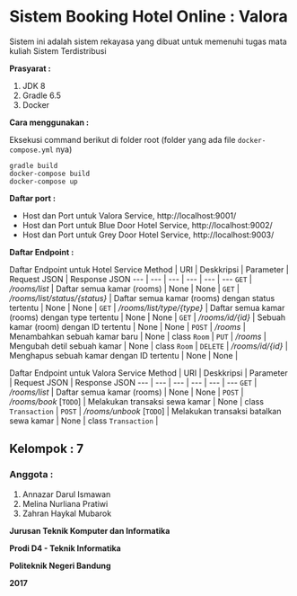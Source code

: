 # Sistem Booking Hotel Online : Valora

Sistem ini adalah sistem rekayasa yang dibuat untuk memenuhi tugas mata kuliah Sistem Terdistribusi

**Prasyarat :**

1. JDK 8
2. Gradle 6.5
3. Docker

**Cara menggunakan :**

Eksekusi command berikut di folder root (folder yang ada file `docker-compose.yml` nya)
```
gradle build
docker-compose build
docker-compose up
```

**Daftar port :**

* Host dan Port untuk Valora Service, http://localhost:9001/
* Host dan Port untuk Blue Door Hotel Service, http://localhost:9002/
* Host dan Port untuk Grey Door Hotel Service, http://localhost:9003/

**Daftar Endpoint :**

Daftar Endpoint untuk Hotel Service
Method | URI | Deskkripsi | Parameter | Request JSON | Response JSON
--- | --- | --- | --- | --- | ---
`GET` | */rooms/list* | Daftar semua kamar (rooms) | None | None |
`GET` | */rooms/list/status/{status}* | Daftar semua kamar (rooms) dengan status tertentu | None | None |
`GET` | */rooms/list/type/{type}* | Daftar semua kamar (rooms) dengan type tertentu | None | None |
`GET` | */rooms/id/{id}* | Sebuah kamar (room) dengan ID tertentu | None | None |
`POST` | */rooms* | Menambahkan sebuah kamar baru | None | class `Room` |
`PUT` | */rooms* | Mengubah detil sebuah kamar | None | class `Room` |
`DELETE` | */rooms/id/{id}* | Menghapus sebuah kamar dengan ID tertentu | None | None |

Daftar Endpoint untuk Valora Service
Method | URI | Deskkripsi | Parameter | Request JSON | Response JSON
--- | --- | --- | --- | --- | ---
`GET` | */rooms/list* | Daftar semua kamar (rooms) | None | None |
`POST` | */rooms/book* [`TODO`] | Melakukan transaksi sewa kamar | None | class `Transaction`  |
`POST` | */rooms/unbook* [`TODO`] | Melakukan transaksi batalkan sewa kamar | None | class `Transaction` |

## Kelompok : 7
### Anggota :
1. Annazar Darul Ismawan
2. Melina Nurliana Pratiwi
3. Zahran Haykal Mubarok

**Jurusan Teknik Komputer dan Informatika**

**Prodi D4 - Teknik Informatika**

**Politeknik Negeri Bandung**

**2017**
